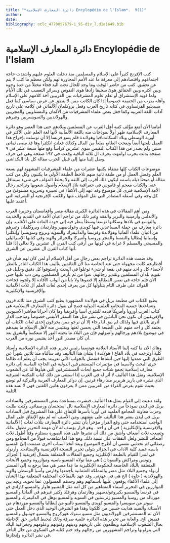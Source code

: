 ```yaml
---
title: "*دائرة المعارف الإسلامية Encylopédie de l'Islam*.  9(1)"
author: 
date: 
bibliography: oclc_4770057679-i_95-div_7.d1e1649.bib
---
```


 

#  دائرة المعارف الإسلامية   Encylopédie de l'Islam 


 كتب الإفرنج كثيراً على الإسلام والمسلمين منذ دخلت العلوم عليهم واشتدت حاجة اجتماعهم واقتصادهم إلى معرفة ما عند الأمم المجاورة لهم ولكن معظم ما كتب لا ينم عن تحقيق. كتب من حاضر الوقت وما وجد للحال تحت اليد فجاء مختلاً من عدة وجوه وبين أكثره وبين الحقائق هوىً سحيقا زادها هوى النفوس وسرائر التعصب في تلك الأيام ولما قوية الإستشراق أو تعلم علوم المشرقيات بين الغربيين أخذ كلامهم على الإسلام وأهله يقرب من الحقيقة خصوصاً إذا كان الكاتب ممن لا ينطق عن غرض سياسي كما فعل سيديليو الفرنساوي في كتابه تاريخ العرب وفعل بروكلمان الألماني في كلامه على تاريخ آداب اللغة العربية وكما فعل بعض علماء المشرقيات من الألمان والنمساويين والمجريين والهولانديين والسويسريين وغيرهم. 

 أمامنا الآن أمتع مؤّلف كتبه أهل الغرب عن المسلمين وبلادهم حتى هذا العصر وهو دائرة المعارف الإسلامية ظهر أولاً نموذجات منه باللغة الألمانية لأنها لغة العلم على الأكثر في أوربة الوسطى وبلاد السكاندنافيا وهولاندة فلم يسع فرنسا إلا أن توسلت بإخراج هذا العمل بلغتها أيضاً ونفحت الطابع مبلغاً من المال وكذلك فعلت انكلترا وها قد مضى  ثماني  سنين ولم يصدر من هذا الكتاب النفيس سوى  عشرين  كراساً وقع منها  سبعة  عشر  في  ٩  صفحة بدئت بحرب اوانتهت بحرف ال  ثلاثة  الباقية وقعت في  ١٩٢  صفحة وهي في حرف وصل إلينا منها إلى قبيل الحرب مقالة كل بابا البكداشي. 

 موضوعات الكتاب كلها منتقاة يكتبها عشرات من علماء المشرقيات المشهود لهم بسعة العلم وفضل العمل أو من طبقة ثانية منهم تلاحظ الطبقة الأولى ما يكتبون وكل من كتب مقالة أو مبحثاً ذيله باسمه ليكون ذلك أقرب إلى الثقة ولا يخلط المؤلف في شيء سيتناقل عنه. والكتاب معجم أو قاموس في جغرافية بلاد الإسلام وأصول شعوبها وتراجم رجال الأمة الإسلامية فترى كل موضوع وقد عهد إلى الأكفاء في تحبيره وتحريره مستوفىّ من كل وجه وفي أسفله المصادر التي نقل المؤلف منها والكتب الإفرنجية أو الشرقية التي أعتمد عليها. 

 ومن أهم المقالات في هذه الدائرة الكبرى مقالة مصر وأفغانستان وجزيرة العرب والأندلس وأرمينية والبربر والفقه وغير ذلك من تراجم أعيان الأمة في القديم والحديث والتوسع في   بلادها وسكانها توسعاً وسطاً ينظر فيه إلى جودة المادة على الأغلب. وإن دائرة معارف من جملة المساعدين فيها كويدي وغولدصهير وهارتمان وبروكلمان وغيرهم من أعيان علماء ألمانيا وهولاندة وفرنسا والدانيمرك والسويد ونروج وسويسرا وإنكلترا وإسبانيا إيطاليا والنمسا والمجر وروسيا وأميركا والجزائر والهند وفي كتابها الإسرائيلي والمسيحي والمسلم لا غرابة في كونها من أرقى كتب القرن ال  عشرين  ولا نغالي إذا قلنا أنها كتاب القرن ال  عشرين  عن الشرق. 

 وقد ضمت هذه الدائرة تراجم بعض رجال من أهل الإسلام أو لمن كان لهم شأن في أقطارهم كانت مجهولة حتى عند الخاصة منا لأن القائمين بتأليف هذا الكتاب النادر بالنظر لأخصاء كل و  احد  منهم في بقعة أو شيء توغلوا في البحث واستوفوا كل دقيق وجليل في تقويم بلدان المسلمين وتقدير رجالهم. عنوا من ثم بأرض المسلمين ومن دب عليها حتى الآن فلم حاجة في نفس المطالع إلا قضوها ولا باباً من أبواب الأفادة إلا ولجوه فجاءت الفوائد على طرف التام يتناولها كل من يعرف  إحدى  لغات العلم ال  ثلاث  الألمانية والإفرنسية والإنكليزية. 

 يطبع الكتاب في مطبعة بريل في هولاندة المشهورة بطبع كتب الشرق منذ  ثلاثة  قرون وتساعدها جمعية المجامع العلمية الدولية فصح أن نقول دائرة المعارف الإسلامية هي كتاب الغرب أوروبا وأمريكا قدمه للشرق آسيا وإفريقيا وما كان أحرانا معاشر الآسيويين والإفريقيين أن نكون نحن البادئين في نشر مثل هذا السفر الأنفس خصوصاً وصاحب الدار أدرى بالذي فيها ولذلك لم بيق لنا رجاء إلا أن نرجو ممن يحزقون  إحدى  لغات الكتاب أن يعتمد كل و  احد  منهم على الطبعة التي يحسن لغتها ويقتبس منه لأهل الإسلام ما يفيدهم في موضوع بلادهم ورجالهم وأصولهم فإن من البلاد ما يحيثه النور إلا منعكساً والشرق بعد أن كان مصدر النور أخذ يقتبس نوره من الغرب. 

 وهاك الآن ما كتبه إلينا الأستاذ العلامة هوتسما رئيس تحرير هذه الدائرة الإسلامية وأستاذ كلية أوترخت في بلاد القاع ( هولاندة ) بشأن هذا التأليف وقد سألناه منذ  ثلاثين  شهراً عن الطرق التي عمدوا إليها حين أنشأها فتفضل بالجواب الآتي تعريبه: يجب أن يعلم أنه طالما جرى البحث ولاسيما في مؤتمرات المستشرقين الدولية في الحاجة الماسة إلى دائرة   معارف إسلامية تجمع شتات جميع أبحاث المستشرقين التي هيأوها لنا عن الشعوب الإسلامية. ومثل هذا التأليف لا أثر له في الغرب إذا استثنى من ذلك كتاب المكتبة الشرقية الذي نشره في باريز هربربر منذ زهاء قرنين. إن دوائر المعارف العربية والتركية لم توضع بحيث تقوم بغرض القراء من الغربيين ممن لا يعرفون هاتين اللغتين فهي لا تسد هذه الثلمة. 

 ولقد دعيت إلى القيام بمثل هذا التأليف فنشرت بمساعدة بعض المستشرقين والسادات بريل في ليدن نموذجاً من دائرة المعارف الإسلامية نال استحسان ورصفائي. وكنت طلبت وحزت معاونة المجامع العلمية في أوربا بأسرها للإنفاق على هذا المشروع قبل السادات بريل في ليدن بنشر هذا التأليف على نفقتهم. ومن الأسف أنه لم يقع الإتفاق على المال الواجب استخدامه حتى وقع القرار مؤخراً بأن تنشر دائرة المعارف بثلاث لغات ( الألمانية والإفرنسية والإنكليزية ) في آن و  احد  . وهو قرار يؤسف له لأن مهمة التحرير تطول بذلك وتصعب  ثلاث  أضعاف وأشق من ذلك أن نشرها على هذه الصورة يستلزم وقتاً أطول  ثلاث  أضعاف للنشر ولعل النفقات على نسبة ذلك. ومع هذا لما شاهدت قبولاً من المجامع ومن رصفائي لم تحدثني نفسي أن أطرح الموضوع وبعد أتخذ أسباب أخرى ضممت إليّ المسيو باسيه عميد كلية الآداب في الجزائر يتولى تحرير النسخة الإفرنسية والإستاذت. وأرنولد في لندرا للقيام بالطبعة الإنكليزية وجميع المقالات المتعلقة بشمال إفريقية ( الجزائر وتونس ومراكش والسودان ) هي مما تولاه المسيو باسيه ومؤازروه وجميع الأبحاث المتعلقة بالبلاد الخاضعة للحكومة الإنكليزية ما عدا مصر هي مما يرجع به إلى المستر أرنولد وجميع البلاد مثل مصر والمملكة العثمانية بأجمعها وفارس وآسيا الوسطى والهند والهولاندية ( جاوة ) الخ هي في عهدتي. وقد عهد بالمقالات المختلفة المتعلقة بهذا الشأن إلى علماء الأكفاء يوقعون عليها بأسمائهم وهم وحدهم المسؤلون عما تحويه. وتجد بين المؤازرين في التحرير أسماء المشاهير من كل أمة مثل المسيو هاوار والمسيو كازادي فو في فرنسا والمسيو بكيروغولدصهير وهارتمان وهرفلد وكثير غيرهم في ألمانيا والمسيو مورنالد من روسيا والمسيو زترستين في السويد والمسيو بوهل في الدانيمرك والمسيو سوتر من سويسرا والمسيو كويدي والمسيو نالينو من إيطاليا والمسيو موردهام من الأستانة   والسيد هدايت حسين من كلكونا وهذا هو الشرقي الوحيد الذي دخل العمل حتى الآن ثم المستشرقين الهولانديون مثل مسيو سنوك هوركروج والمسيو جونبول والمسيو فيمش الخ. والغاية من تحرير هذه الدائرة علمية صرفة وذلك ليحيط الناس حق الإحاطة بحال الشعوب الإسلامية ويطلعون على تاريخهم ودينهم وفنونهم وعلومهم وجغرافية البلاد التي ينزلونها وتراجم المشهورين من رجالهم وقد ختم كتابه في الشكوى من حال التأخر في نشر الدائرة وإنجازها. 
